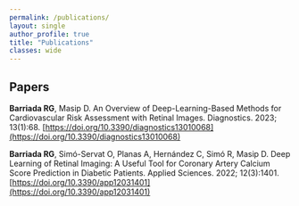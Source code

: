 ```yaml
---
permalink: /publications/
layout: single
author_profile: true
title: "Publications"
classes: wide
---
```


## Papers

**Barriada RG**, Masip D. An Overview of Deep-Learning-Based Methods for Cardiovascular Risk Assessment with Retinal Images. Diagnostics. 2023; 13(1):68. [https://doi.org/10.3390/diagnostics13010068](https://doi.org/10.3390/diagnostics13010068)

**Barriada RG**, Simó-Servat O, Planas A, Hernández C, Simó R, Masip D. Deep Learning of Retinal Imaging: A Useful Tool for Coronary Artery Calcium Score Prediction in Diabetic Patients. Applied Sciences. 2022; 12(3):1401. [https://doi.org/10.3390/app12031401](https://doi.org/10.3390/app12031401) 

